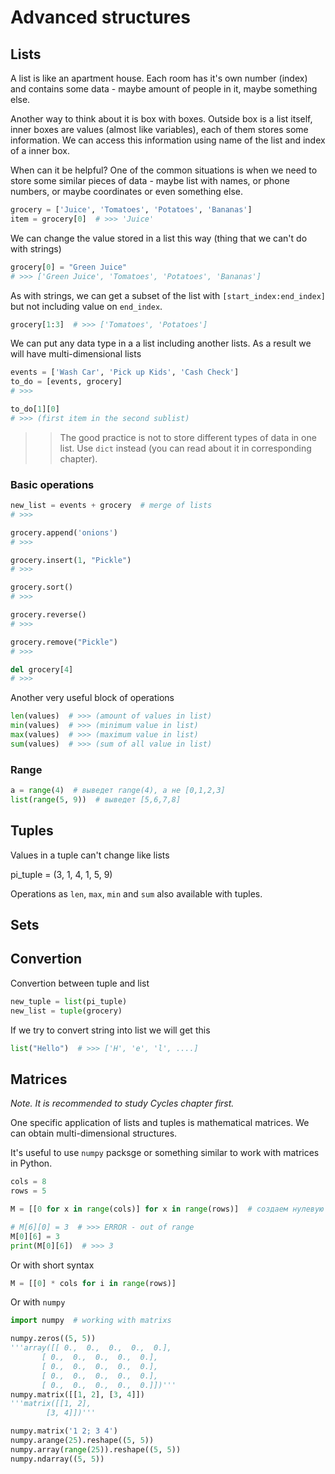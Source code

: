 # Advanced structures

## Lists

A list is like an apartment house. Each room has it's own number (index) and contains some data - maybe amount of people in it, maybe something else.

Another way to think about it is box with boxes. Outside box is a list itself, inner boxes are values (almost like variables), each of them stores some information. We can access this information using name of the list and index of a inner box.

When can it be helpful? One of the common situations is when we need to store some similar pieces of data - maybe list with names, or phone numbers, or maybe coordinates or even something else.

```python
grocery = ['Juice', 'Tomatoes', 'Potatoes', 'Bananas']
item = grocery[0]  # >>> 'Juice'
```

We can change the value stored in a list this way (thing that we can't do with strings)

```python
grocery[0] = "Green Juice"
# >>> ['Green Juice', 'Tomatoes', 'Potatoes', 'Bananas']
```

As with strings, we can get a subset of the list with `[start_index:end_index]` but not including value on `end_index`.

```python
grocery[1:3]  # >>> ['Tomatoes', 'Potatoes']
```

We can put any data type in a a list including another lists. As a result we will have multi-dimensional lists

```python
events = ['Wash Car', 'Pick up Kids', 'Cash Check']
to_do = [events, grocery]
# >>>

to_do[1][0]
# >>> (first item in the second sublist)
```

>> The good practice is not to store different types of data in one list. Use `dict` instead (you can read about it in corresponding chapter).

### Basic operations

```python
new_list = events + grocery  # merge of lists
# >>>

grocery.append('onions')
# >>>

grocery.insert(1, "Pickle")
# >>>

grocery.sort()
# >>>

grocery.reverse()
# >>>

grocery.remove("Pickle")
# >>>

del grocery[4]
# >>>
```

Another very useful block of operations

```python
len(values)  # >>> (amount of values in list)
min(values)  # >>> (minimum value in list)
max(values)  # >>> (maximum value in list)
sum(values)  # >>> (sum of all value in list)
```

### Range

```python
a = range(4)  # выведет range(4), а не [0,1,2,3]
list(range(5, 9))  # выведет [5,6,7,8]
```

## Tuples

Values in a tuple can't change like lists

pi_tuple = (3, 1, 4, 1, 5, 9)

Operations as `len`, `max`, `min` and `sum` also available with tuples.

## Sets

## Convertion

Convertion between tuple and list

```python
new_tuple = list(pi_tuple)
new_list = tuple(grocery)
```

If we try to convert string into list we will get this

```python
list("Hello")  # >>> ['H', 'e', 'l', ....]
```

## Matrices

_Note. It is recommended to study Cycles chapter first._

One specific application of lists and tuples is mathematical matrices. We can obtain multi-dimensional structures.

It's useful to use `numpy` packsge or something similar to work with matrices in Python.

```python
cols = 8
rows = 5

M = [[0 for x in range(cols)] for x in range(rows)]  # создаем нулевую матрицу

# M[6][0] = 3  # >>> ERROR - out of range
M[0][6] = 3
print(M[0][6])  # >>> 3
```

Or with short syntax

```python
M = [[0] * cols for i in range(rows)]
```

Or with `numpy`

```python
import numpy  # working with matrixs

numpy.zeros((5, 5))
'''array([[ 0.,  0.,  0.,  0.,  0.],
       [ 0.,  0.,  0.,  0.,  0.],
       [ 0.,  0.,  0.,  0.,  0.],
       [ 0.,  0.,  0.,  0.,  0.],
       [ 0.,  0.,  0.,  0.,  0.]])'''
numpy.matrix([[1, 2], [3, 4]])
'''matrix([[1, 2],
        [3, 4]])'''

numpy.matrix('1 2; 3 4')
numpy.arange(25).reshape((5, 5))
numpy.array(range(25)).reshape((5, 5))
numpy.ndarray((5, 5))
```